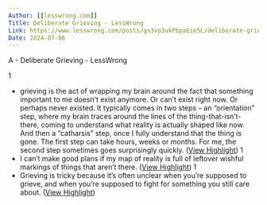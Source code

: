 ```yaml
---
Author: [[lesswrong.com]]
Title: Deliberate Grieving - LessWrong
Link: https://www.lesswrong.com/posts/gs3vp3ukPbpaEie5L/deliberate-grieving-1
Date: 2024-07-06
---
```

A - Deliberate Grieving - LessWrong

1
- grieving is the act of wrapping my brain around the fact that something important to me doesn’t exist anymore. Or can’t exist right now. Or perhaps never existed. It typically comes in two steps – an “orientation” step, where my brain traces around the lines of the thing-that-isn’t-there, coming to understand what reality is actually shaped like now. And then a “catharsis” step, once I fully understand that the thing is gone. The first step can take hours, weeks or months. For me, the second step sometimes goes surprisingly quickly. ([View Highlight](https://instapaper.com/read/1530959381/20449464))
1
- I can’t make good plans if my map of reality is full of leftover wishful markings of things that aren’t there. ([View Highlight](https://instapaper.com/read/1530959381/20449465))
1
- Grieving is tricky because it’s often unclear when you’re supposed to grieve, and when you’re supposed to fight for something you still care about. ([View Highlight](https://instapaper.com/read/1530959381/20449467))
